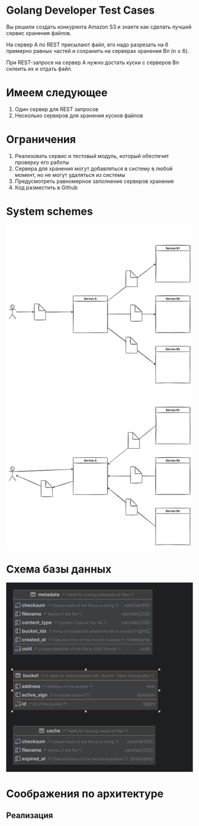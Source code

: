 Golang Developer Test Cases
====

Вы решили создать конкурента Amazon S3 и знаете как сделать лучший сервис хранения файлов.

На сервер A по REST присылают файл, его надо разрезать на 6 примерно равных частей и сохранить на серверах хранения Bn (n ≥ 6).

При REST-запросе на сервер A нужно достать куски с серверов Bn склеить их и отдать файл.

# Имеем следующее
1. Один сервер для REST запросов
2. Несколько серверов для хранения кусков файлов

# Ограничения
1. Реализовать сервис и тестовый модуль, который обеспечит проверку его работы
2. Сервера для хранения могут добавляться в систему в любой момент, но не могут удаляться из системы
3. Предусмотреть равномерное заполнение серверов хранения
4. Код разместить в Github

# System schemes
![Put](./doc/New_Amason_S3_put.svg)
![Get](./doc/New_Amason_S3_get.svg)

# Схема базы данных

![Scheme DB](./doc/database_diagram.png)

# Соображения по архитектуре

## Реализация

